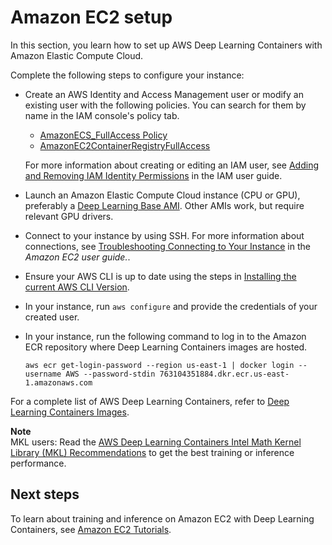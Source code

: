 # Amazon EC2 setup<a name="deep-learning-containers-ec2-setup"></a>

In this section, you learn how to set up AWS Deep Learning Containers with Amazon Elastic Compute Cloud\. 

Complete the following steps to configure your instance:
+ Create an AWS Identity and Access Management user or modify an existing user with the following policies\. You can search for them by name in the IAM console's policy tab\. 
  +  [AmazonECS\_FullAccess Policy](https://console.aws.amazon.com/iam/home?region=us-east-1#/policies/arn%3Aaws%3Aiam%3A%3Aaws%3Apolicy%2FAmazonECS_FullAccess) 
  +  [AmazonEC2ContainerRegistryFullAccess](https://console.aws.amazon.com/iam/home?region=us-east-1#/policies/arn:aws:iam::aws:policy/AmazonEC2ContainerRegistryFullAccess) 

  For more information about creating or editing an IAM user, see [Adding and Removing IAM Identity Permissions](https://docs.aws.amazon.com/IAM/latest/UserGuide/access_policies_manage-attach-detach.html) in the IAM user guide\. 
+ Launch an Amazon Elastic Compute Cloud instance \(CPU or GPU\), preferably a [Deep Learning Base AMI](https://docs.aws.amazon.com//dlami/latest/devguide/overview-base.html)\. Other AMIs work, but require relevant GPU drivers\.
+ Connect to your instance by using SSH\. For more information about connections, see [Troubleshooting Connecting to Your Instance](https://docs.aws.amazon.com/AWSEC2/latest/UserGuide/TroubleshootingInstancesConnecting.html) in the *Amazon EC2 user guide\.*\.
+ Ensure your AWS CLI is up to date using the steps in [Installing the current AWS CLI Version](https://docs.aws.amazon.com/cli/latest/userguide/install-cliv1.html#install-tool-bundled)\.
+ In your instance, run `aws configure` and provide the credentials of your created user\.
+ In your instance, run the following command to log in to the Amazon ECR repository where Deep Learning Containers images are hosted\.

  ```
  aws ecr get-login-password --region us-east-1 | docker login --username AWS --password-stdin 763104351884.dkr.ecr.us-east-1.amazonaws.com
  ```

For a complete list of AWS Deep Learning Containers, refer to [Deep Learning Containers Images](deep-learning-containers-images.md)\. 

**Note**  
MKL users: Read the [AWS Deep Learning Containers Intel Math Kernel Library \(MKL\) Recommendations](deep-learning-containers-mkl.md) to get the best training or inference performance\.

## Next steps<a name="deep-learning-containers-ec2-setup-next"></a>

To learn about training and inference on Amazon EC2 with Deep Learning Containers, see [Amazon EC2 Tutorials](deep-learning-containers-ec2.md)\. 